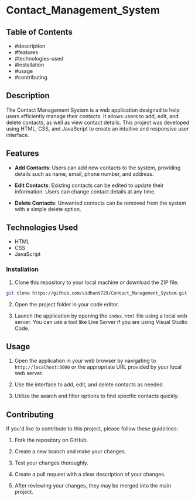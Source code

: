 # Contact_Management_System

## Table of Contents

 - #description
 - #features
 - #technologies-used
 - #installation
 - #usage
 - #contributing


## Description

The Contact Management System is a web application designed to help users efficiently manage their contacts. It allows users to add, edit, and delete contacts, as well as view contact details. This project was developed using HTML, CSS, and JavaScript to create an intuitive and responsive user interface.

## Features

- **Add Contacts**: Users can add new contacts to the system, providing details such as name, email, phone number, and address.

- **Edit Contacts**: Existing contacts can be edited to update their information. Users can change contact details at any time.

- **Delete Contacts**: Unwanted contacts can be removed from the system with a simple delete option.

## Technologies Used

- HTML
- CSS
- JavaScript

### Installation

1. Clone this repository to your local machine or download the ZIP file.

```bash
git clone https://github.com/sidhant729/Contact_Management_System.git
```

2. Open the project folder in your code editor.

3. Launch the application by opening the `index.html` file using a local web server. You can use a tool like Live Server if you are using Visual Studio Code.

## Usage

1. Open the application in your web browser by navigating to `http://localhost:3000` or the appropriate URL provided by your local web server.

2. Use the interface to add, edit, and delete contacts as needed.

3. Utilize the search and filter options to find specific contacts quickly.

## Contributing

If you'd like to contribute to this project, please follow these guidelines:

1. Fork the repository on GitHub.

2. Create a new branch and make your changes.

3. Test your changes thoroughly.

4. Create a pull request with a clear description of your changes.

5. After reviewing your changes, they may be merged into the main project.

